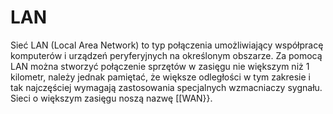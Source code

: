 # LAN
Sieć LAN (Local Area Network) to typ połączenia umożliwiający współpracę komputerów i urządzeń peryferyjnych na określonym obszarze. Za pomocą LAN można stworzyć połączenie sprzętów w zasięgu nie większym niż 1 kilometr, należy jednak pamiętać, że większe odległości w tym zakresie i tak najczęściej wymagają zastosowania specjalnych wzmacniaczy sygnału. Sieci o większym zasięgu noszą nazwę [[WAN}}.